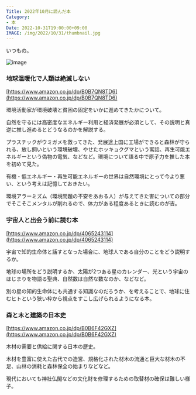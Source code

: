```yaml
---
Title: 2022年10月に読んだ本
Category:
- 本
Date: 2022-10-31T19:00:00+09:00
IMAGE: /img/2022/10/31/thumbnail.jpg
---
```


いつもの。


![image](/img/2022/10/31/thumbnail.jpg)



### 地球温暖化で人類は絶滅しない

[https://www.amazon.co.jp/dp/B0B7QN8TD6](https://www.amazon.co.jp/dp/B0B7QN8TD6)

環境活動家が環境破壊と貧困の固定をいかに進めてきたかについて。

自然を守るには高密度なエネルギー利用と経済発展が必須として、その説明と真逆に推し進めるとどうなるのかを解説する。

プラスチックがウミガメを救ってきた、発展途上国に工場ができると森林が守られる、放し飼いという環境破壊、やせたホッキョクグマという寓話、再生可能エネルギーという偽物の電気、などなど。環境について語る中で原子力を推した本を初めて見た。

有機・低エネルギー・再生可能エネルギーの世界は自然環境にとって今より悪い、という考えは記憶しておきたい。

環境アラーミズム（環境問題の不安をあおる人）が与えてきた害についての部分でそこそこメンタルが削れるので、体力がある程度あるときに読むのが吉。


### 宇宙人と出会う前に読む本

[https://www.amazon.co.jp/dp/4065243114](https://www.amazon.co.jp/dp/4065243114)

宇宙で知的生命体と話すとなった場合に、地球人である自分のことをどう説明するか。

地球の場所をどう説明するか、太陽が2つある星のカレンダー、光という宇宙のはじまりを物語る聖典、自然数は自然な数なのか、などなど。

別の星の知的生命体にも共通する知識なのだろうか、を考えることで、地球に住むヒトという狭い枠から視点をすこし広げられるようになる本。


### 森と木と建築の日本史

[https://www.amazon.co.jp/dp/B0B6F42GXZ](https://www.amazon.co.jp/dp/B0B6F42GXZ)

木材の需要と供給に関する日本の歴史。

木材を豊富に使えた古代での造営、規格化された材木の流通と巨大な材木の不足、山林の消耗と森林保全の始まりなどなど。

現代においても神社仏閣などの文化財を修理するための取替材の確保は難しい様子。

